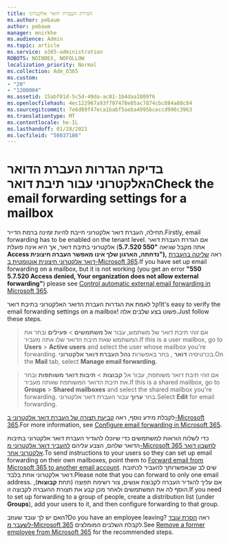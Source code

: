 ```yaml
---
title: הגדרת העברת דואר אלקטרוני
ms.author: pebaum
author: pebaum
manager: mnirkhe
ms.audience: Admin
ms.topic: article
ms.service: o365-administration
ROBOTS: NOINDEX, NOFOLLOW
localization_priority: Normal
ms.collection: Adm_O365
ms.custom:
- "20"
- "1200004"
ms.assetid: 15abf81d-5c5d-49da-ac81-1b4daa1809f6
ms.openlocfilehash: 4ec122967a93f707478e05ac7874cbc884a88c84
ms.sourcegitcommit: 7e6d89f47eca1babf5aeba4995bceccd990c3963
ms.translationtype: MT
ms.contentlocale: he-IL
ms.lasthandoff: 01/28/2021
ms.locfileid: "50037186"
---
```

# <a name="check-the-email-forwarding-settings-for-a-mailbox"></a><span data-ttu-id="9bc6d-102">בדיקת הגדרות העברת הדואר האלקטרוני עבור תיבת דואר</span><span class="sxs-lookup"><span data-stu-id="9bc6d-102">Check the email forwarding settings for a mailbox</span></span>

<span data-ttu-id="9bc6d-103">תחילה, העברת דואר אלקטרוני חייבת להיות זמינה ברמת הדייר.</span><span class="sxs-lookup"><span data-stu-id="9bc6d-103">Firstly, email forwarding has to be enabled on the tenant level.</span></span> <span data-ttu-id="9bc6d-104">אם הגדרת העברת דואר אלקטרוני בתיבת דואר, אך היא אינה פועלת (אתה מקבל שגיאה **"550 5.7.520 Access נדחתה, הארגון שלך אינו מאפשר העברה חיצונית"),** ראה [שליטה בהעברת דואר אלקטרוני חיצונית אוטומטית ב-Microsoft 365](https://docs.microsoft.com/microsoft-365/security/office-365-security/external-email-forwarding?view=o365-worldwide).</span><span class="sxs-lookup"><span data-stu-id="9bc6d-104">If you have set up email forwarding on a mailbox, but it is not working (you get an error **"550 5.7.520 Access denied, Your organization does not allow external forwarding"**) please see [Control automatic external email forwarding in Microsoft 365](https://docs.microsoft.com/microsoft-365/security/office-365-security/external-email-forwarding?view=o365-worldwide).</span></span>

<span data-ttu-id="9bc6d-105">קל לאמת את הגדרות העברת הדואר האלקטרוני בתיבת דואר!</span><span class="sxs-lookup"><span data-stu-id="9bc6d-105">It's easy to verify the email forwarding settings on a mailbox!</span></span> <span data-ttu-id="9bc6d-106">פשוט בצע שלבים אלה.</span><span class="sxs-lookup"><span data-stu-id="9bc6d-106">Just follow these steps.</span></span>
  
> <span data-ttu-id="9bc6d-107">אם זוהי תיבת דואר של משתמש, עבור **אל משתמשים** \> **פעילים** ובחר את המשתמש שאת תיבת הדואר שלו אתה מעביר.</span><span class="sxs-lookup"><span data-stu-id="9bc6d-107">If this is a user mailbox, go to **Users** \> **Active users** and select the user whose mailbox you're forwarding.</span></span> <span data-ttu-id="9bc6d-108">בכרטיסיה **דואר** , בחר באפשרות **נהל העברת דואר אלקטרוני**.</span><span class="sxs-lookup"><span data-stu-id="9bc6d-108">On the **Mail** tab, select **Manage email forwarding**.</span></span>

> <span data-ttu-id="9bc6d-109">אם זוהי תיבת דואר משותפת, עבור אל **קבוצות** \> **תיבות דואר משותפות** ובחר את תיבת הדואר המשותפת שאתה מעביר.</span><span class="sxs-lookup"><span data-stu-id="9bc6d-109">If this is a shared mailbox, go to **Groups** \> **Shared mailboxes** and select the shared mailbox you're forwarding.</span></span> <span data-ttu-id="9bc6d-110">בחר **ערוך** עבור העברת דואר אלקטרוני.</span><span class="sxs-lookup"><span data-stu-id="9bc6d-110">Select **Edit** for email forwarding.</span></span>

<span data-ttu-id="9bc6d-111">לקבלת מידע נוסף, ראה [קביעת תצורה של העברת דואר אלקטרוני ב-Microsoft 365](https://docs.microsoft.com/microsoft-365/admin/email/configure-email-forwarding).</span><span class="sxs-lookup"><span data-stu-id="9bc6d-111">For more information, see [Configure email forwarding in Microsoft 365](https://docs.microsoft.com/microsoft-365/admin/email/configure-email-forwarding).</span></span>
  
<span data-ttu-id="9bc6d-112">כדי לשלוח הוראות למשתמשים כדי שיוכלו להגדיר העברת דואר אלקטרוני בתיבות הדואר שלהם, הצבע עליהם [להעביר דואר אלקטרוני מ-Microsoft 365 לחשבון דואר אלקטרוני אחר](https://support.office.com/article/Forward-email-from-Office-365-to-another-email-account-1ed4ee1e-74f8-4f53-a174-86b748ff6a0e).</span><span class="sxs-lookup"><span data-stu-id="9bc6d-112">To send instructions to your users so they can set up email forwarding on their own mailboxes, point them to [Forward email from Microsoft 365 to another email account](https://support.office.com/article/Forward-email-from-Office-365-to-another-email-account-1ed4ee1e-74f8-4f53-a174-86b748ff6a0e).</span></span> <span data-ttu-id="9bc6d-113">שים לב שבאפשרותך להעביר לכתובת דואר אלקטרוני אחת בלבד.</span><span class="sxs-lookup"><span data-stu-id="9bc6d-113">Please note that you can forward to only one email address.</span></span> <span data-ttu-id="9bc6d-114">אם עליך להגדיר העברה לקבוצת אנשים, צור רשימת תפוצה (תחת **קבוצות**), הוסף לה את המשתמשים ולאחר מכן קבע את תצורת ההעברה לקבוצה זו.</span><span class="sxs-lookup"><span data-stu-id="9bc6d-114">If you need to set up forwarding to a group of people, create a distribution list (under **Groups**), add your users to it, and then configure forwarding to that group.</span></span>
  
<span data-ttu-id="9bc6d-115">האם יש לך עובד שעוזב?</span><span class="sxs-lookup"><span data-stu-id="9bc6d-115">Do you have an employee leaving?</span></span> <span data-ttu-id="9bc6d-116">ראה [הסרת עובד לשעבר מ-Microsoft 365](https://docs.microsoft.com/microsoft-365/admin/add-users/remove-former-employee) לקבלת השלבים המומלצים.</span><span class="sxs-lookup"><span data-stu-id="9bc6d-116">See [Remove a former employee from Microsoft 365](https://docs.microsoft.com/microsoft-365/admin/add-users/remove-former-employee) for the recommended steps.</span></span>